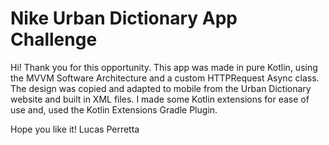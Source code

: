 # Nike Urban Dictionary App Challenge

Hi! Thank you for this opportunity. This app was made in pure Kotlin, using the MVVM Software Architecture and a custom HTTPRequest Async class. The design was copied and adapted to mobile from the Urban Dictionary website and built in XML files. I made some Kotlin extensions for ease of use and, used the Kotlin Extensions Gradle Plugin.

Hope you like it! Lucas Perretta